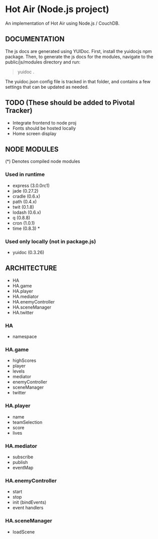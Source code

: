 Hot Air (Node.js project)
==========================

An implementation of Hot Air using Node.js / CouchDB.


DOCUMENTATION
-------------

The js docs are generated using YUIDoc.  First, install the yuidocjs npm package. Then, to generate the js docs for the modules, navigate to the public/js/modules directory and run:

> yuidoc .

The yuidoc.json config file is tracked in that folder, and contains a few settings that can be updated as needed.


TODO (These should be added to Pivotal Tracker)
-----------------------------------------------

 * Integrate frontend to node proj
 * Fonts should be hosted locally
 * Home screen display



NODE MODULES
------------

(*) Denotes compiled node modules

### Used in runtime ###
 * express (3.0.0rc1)
 * jade (0.27.2)
 * cradle (0.6.x)
 * path (0.4.x)
 * twit (0.1.8)
 * lodash (0.6.x)
 * q (0.8.8)
 * cron (1.0.1)
 * time (0.8.3) *
 
### Used only locally (not in package.js) ###
 * yuidoc (0.3.26)

ARCHITECTURE
------------

 * HA
 * HA.game
 * HA.player
 * HA.mediator
 * HA.enemyController
 * HA.sceneManager
 * HA.twitter

### HA ###
 * namespace
 
### HA.game ###
 * highScores
 * player
 * levels
 * mediator
 * enemyController
 * sceneManager
 * twitter

### HA.player ###
 * name
 * teamSelection
 * score
 * lives
 
### HA.mediator ###
 * subscribe
 * publish
 * eventMap
 
### HA.enemyController ###
 * start
 * stop
 * init (bindEvents)
 * event handlers
 
### HA.sceneManager ###
 * loadScene
